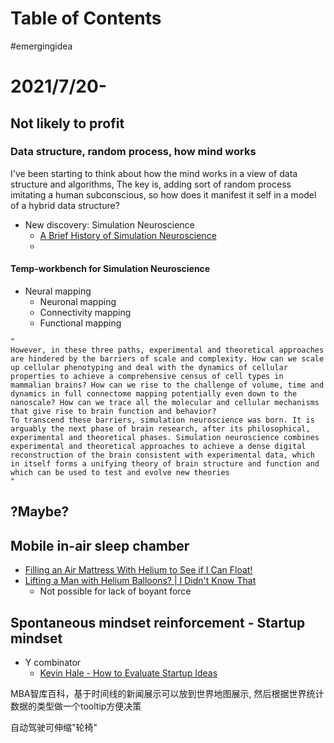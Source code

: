 # Table of Contents

#emergingidea

# 2021/7/20-
## Not likely to profit
### Data structure, random process, how mind works
I've been starting to think about how the mind works in a view of data structure and algorithms, 
The key is, adding sort of random process imitating a human subconscious, so how does it manifest it self in a model of a hybrid data structure?
- New discovery: Simulation Neuroscience
  - [A Brief History of Simulation Neuroscience](https://www.frontiersin.org/articles/10.3389/fninf.2019.00032/full)
  - [](https://blog.frontiersin.org/2018/03/02/neuroscience-brain-simulation-algorithm-exascale/)

#### Temp-workbench for Simulation Neuroscience
- Neural mapping
  - Neuronal mapping
  - Connectivity mapping
  - Functional mapping
```
"
However, in these three paths, experimental and theoretical approaches are hindered by the barriers of scale and complexity. How can we scale up cellular phenotyping and deal with the dynamics of cellular properties to achieve a comprehensive census of cell types in mammalian brains? How can we rise to the challenge of volume, time and dynamics in full connectome mapping potentially even down to the nanoscale? How can we trace all the molecular and cellular mechanisms that give rise to brain function and behavior?
To transcend these barriers, simulation neuroscience was born. It is arguably the next phase of brain research, after its philosophical, experimental and theoretical phases. Simulation neuroscience combines experimental and theoretical approaches to achieve a dense digital reconstruction of the brain consistent with experimental data, which in itself forms a unifying theory of brain structure and function and which can be used to test and evolve new theories
"

```
## ?Maybe?

## Mobile in-air sleep chamber
- [Filling an Air Mattress With Helium to See if I Can Float!](https://www.youtube.com/watch?v=7bP8lSiHy6Q)
- [Lifting a Man with Helium Balloons? | I Didn't Know That](https://www.youtube.com/watch?v=3N-LGBdLaJ8)
  - Not possible for lack of boyant force

## Spontaneous mindset reinforcement - Startup mindset
- Y combinator
  - [Kevin Hale - How to Evaluate Startup Ideas](https://www.youtube.com/watch?v=DOtCl5PU8F0)




MBA智库百科，基于时间线的新闻展示可以放到世界地图展示, 然后根据世界统计数据的类型做一个tooltip方便决策

自动驾驶可伸缩"轮椅"